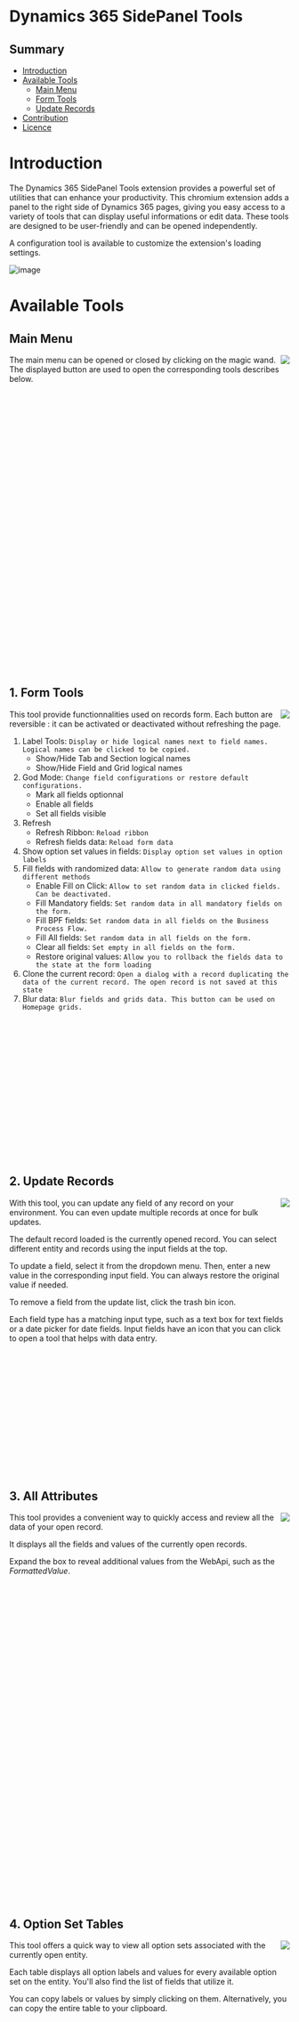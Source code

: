 
Dynamics 365 SidePanel Tools
============================

## Summary

- [Introduction](#introduction)
- [Available Tools](#available-tools)
    - [Main Menu](#main-menu)
    - [Form Tools](#1-form-tools)
    - [Update Records](#2-update-records)
- [Contribution](#contribution)
- [Licence](#licence)

# Introduction

The Dynamics 365 SidePanel Tools extension provides a powerful set of utilities that can enhance your productivity. This chromium extension adds a panel to the right side of Dynamics 365 pages, giving you easy access to a variety of tools that can display useful informations or edit data. These tools are designed to be user-friendly and can be opened independently.

A configuration tool is available to customize the extension's loading settings.

![image](screenshots/jpg/0.OverallView.jpg)

# Available Tools


## Main Menu
<img align="right" src="screenshots/jpg/0.MainMenu.jpg">

The main menu can be opened or closed by clicking on the magic wand. The displayed button are used to open the corresponding tools describes below.

<img height="500px" width="0px">



## 1\. Form Tools
<img align="right" src="screenshots/jpg/1.FormTools.jpg">

This tool provide functionnalities used on records form. Each button are reversible : it can be activated or deactivated without refreshing the page.

1. Label Tools: `Display or hide logical names next to field names. Logical names can be clicked to be copied.`
   * Show/Hide Tab and Section logical names
   * Show/Hide Field and Grid logical names
2. God Mode: `Change field configurations or restore default configurations.`
   * Mark all fields optionnal
   * Enable all fields
   * Set all fields visible
3. Refresh
   * Refresh Ribbon: `Reload ribbon`
   * Refresh fields data: `Reload form data`
4. Show option set values in fields: `Display option set values in option labels`
5. Fill fields with randomized data: `Allow to generate random data using different methods`
   * Enable Fill on Click: `Allow to set random data in clicked fields. Can be deactivated.`
   * Fill Mandatory fields: `Set random data in all mandatory fields on the form.`
   * Fill BPF fields: `Set random data in all fields on the Business Process Flow.`
   * Fill All fields: `Set random data in all fields on the form.`
   * Clear all fields: `Set empty in all fields on the form.`
   * Restore original values: `Allow you to rollback the fields data to the state at the form loading`
7. Clone the current record: `Open a dialog with a record duplicating the data of the current record. The open record is not saved at this state`
8. Blur data: `Blur fields and grids data. This button can be used on Homepage grids.`

<img height="250px" width="0px">



## 2\. Update Records
<img align="right" src="screenshots/jpg/2.UpdateRecords.jpg">

With this tool, you can update any field of any record on your environment. You can even update multiple records at once for bulk updates.

The default record loaded is the currently opened record. You can select different entity and records using the input fields at the top.

To update a field, select it from the dropdown menu. Then, enter a new value in the corresponding input field. You can always restore the original value if needed.

To remove a field from the update list, click the trash bin icon.

Each field type has a matching input type, such as a text box for text fields or a date picker for date fields. Input fields have an icon that you can click to open a tool that helps with data entry.

<img height="220px" width="0px">



## 3\. All Attributes
<img align="right" src="screenshots/jpg/3.AllAttributes.jpg">

This tool provides a convenient way to quickly access and review all the data of your open record.

It displays all the fields and values of the currently open records.

Expand the box to reveal additional values from the WebApi, such as the _FormattedValue_.

<img height="570px" width="0px">



## 4\. Option Set Tables
<img align="right" src="screenshots/jpg/4.OptionSetTables.jpg">

This tool offers a quick way to view all option sets associated with the currently open entity.

Each table displays all option labels and values for every available option set on the entity. You'll also find the list of fields that utilize it.

You can copy labels or values by simply clicking on them. Alternatively, you can copy the entire table to your clipboard.

<img height="540px" width="0px">



## 5\. Dirty Fields
<img align="right" src="screenshots/jpg/5.DirtyFields.jpg">

This tool displays the fields that have been changed but not yet saved.

By clicking on the box, you can trigger the focus of the fields on the form. This can even be on a different tab.

You can also enable an option to display a red box around the field controls on the form, making them visually stand out.

<img height="240px" width="0px">



## 6\. Related Records
<img align="right" src="screenshots/jpg/6.RelatedRecords.jpg">

This tool displays all relationships associated with the selected entity. It also lists related records for the selected record.

To view a record in detail, click on it to open a dialog. Alternatively, you can access a contextual menu (right-click) for other opening options.

<img height="530px" width="0px">



## 7\. WebResources Editor
<img align="right" src="screenshots/jpg/7.WebResourcesEditor.jpg">

This tool adds an editor directly to your browser, allowing you to modify web resources with ease. No more tedious updates or deployments! You can test your changes live in local, seeing the results instantly.

Here's how it works:

1. **Edit**: `Modify any loaded file on the current page using the Monaco Editor, the same robust code editor that powers VS Code.`
2. **Live Test**: `After saving your changes, enable live testing. This reloads your page in debug mode, allowing your edited scripts to override the originals.`
3. **Publish**: `Once you're satisfied with your modifications, publish the files to make them permanent.`

<img height="640px" width="0px">



## 8\. Impersonation
<img align="right" src="screenshots/jpg/8.Impersonation.jpg">

Empower yourself with the ability to impersonate any user on your environment.

The user list is :
* Online: `Enabled users with valid licenses associated with a security role`
* OnPremise: `Enabled users associated with a security role`

You can filter the list by name, email address and even with security roles.

You can also check each user's security by hovering over their entry in the list.

<img height="210px" width="0px">



## 9\. Plugin Trace Logs Explorer
<img align="right" src="screenshots/jpg/9.PluginTraceLogsExplorer.jpg">

Tired of sifting through cluttered and unoptimized log lists?

The Plugin Trace Logs Explorer provides a streamlined way to view and analyze logs for plugins and custom workflows. Enjoy:
* **Enhanced Information**: `Access detailed log information with a clear and easy-to-read layout.`
* **Efficient Filtering**: `Quickly find the logs you need by filtering by involved entity, message name, and date range.`
* **Log Correlation**: `After selecting a log, explore the correlation — a view of all related processes, both before and after the selected log.`

<img height="430px" width="0px">



## 10\. Navigation
<img align="right" src="screenshots/jpg/10.Navigation.jpg">

This tool provides quick access to various essential resources:
* **Solutions**: `Opens the solution list or the selected solution in an other tab. Choose between the classic interface or PowerApps.`
* **Form Editor**: `Opens the form editor of the currently opened form in an other tab. Choose between the classic interface or PowerApps.`
* **Advanced Find**: `Opens the good old Advanced Find in a new tab, automatically focusing on the currently viewed entity.`
* **Environments**: `Opens the environment list of the tenant on admin center.`
* **Azure Portal**: `Opens the tenant's Azure portal.`
* **Security**: `Opens the classic interface security page of the advanced settings.`

<img height="220px" width="0px">



## 11\. Command Checker
<img align="right" width="70%" src="screenshots/jpg/11.ribbondebug.jpg">

This button enable or disable the debugger for model-app ribbons.

<img height="250px" width="0px">



## 12. Configuration Manager
<img align="right" src="screenshots/jpg/12.ConfigurationManager.jpg">

This tool lets you configure which tools automatically open when a page loads. You can also specify a tool to be expanded by default.

A "foreground" option is available to disable automatic width adjustments of the main Dynamics screen.

<img height="0px" width="0px">
